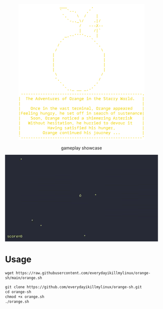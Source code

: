 
<p align="center">
  <img src="orange.png">
</p>

<div style="text-align: center;">gameplay showcase</div>

<p align="center">
  <img src="orange.gif">
</p>


# Usage

```
wget https://raw.githubusercontent.com/everydayikillmylinux/orange-sh/main/orange.sh
```

```
git clone https://github.com/everydayikillmylinux/orange-sh.git
cd orange-sh
chmod +x orange.sh
./orange.sh
```

